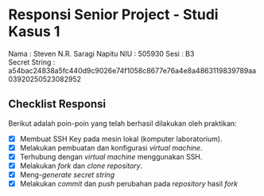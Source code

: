 # Responsi Senior Project - Studi Kasus 1

Nama : Steven N.R. Saragi Napitu
NIU : 505930
Sesi : B3  
Secret String : a54bac24838a5fc440d9c9026e74f1058c8677e76a4e8a4863119839789aa03920250523082952

## Checklist Responsi

Berikut adalah poin-poin yang telah berhasil dilakukan oleh praktikan:

- [x] Membuat SSH Key pada mesin lokal (komputer laboratorium).
- [x] Melakukan pembuatan dan konfigurasi _virtual machine_.
- [x] Terhubung dengan _virtual machine_ menggunakan SSH.
- [x] Melakukan _fork_ dan _clone_ _repository_.
- [x] Meng-_generate_ _secret string_
- [x] Melakukan _commit_ dan _push_ perubahan pada _repository_ hasil _fork_
